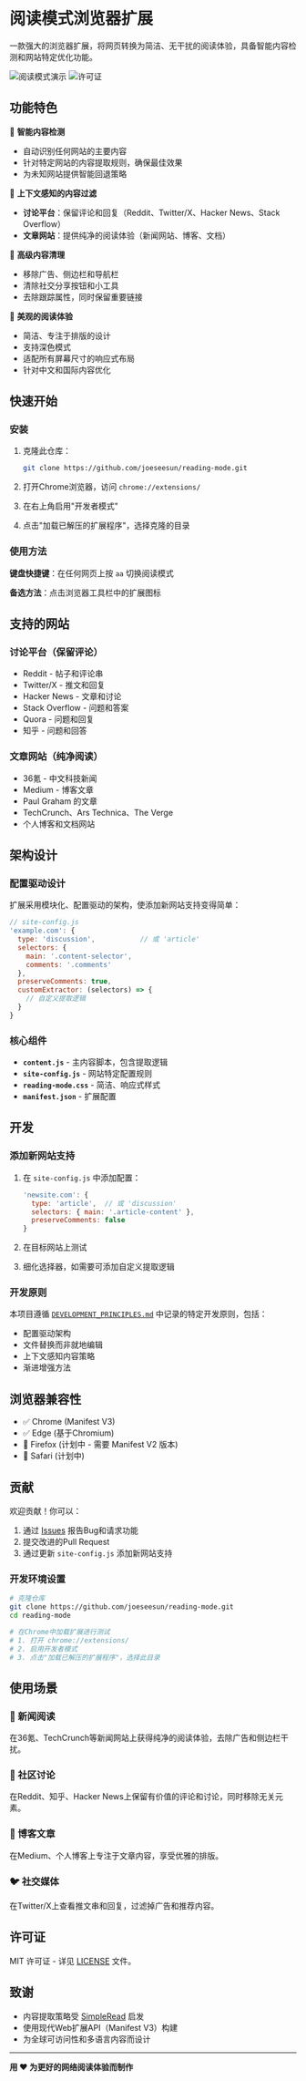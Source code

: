 # 阅读模式浏览器扩展

一款强大的浏览器扩展，将网页转换为简洁、无干扰的阅读体验，具备智能内容检测和网站特定优化功能。

![阅读模式演示](https://img.shields.io/badge/Chrome-Extension-green)
![许可证](https://img.shields.io/badge/license-MIT-blue)

## 功能特色

🎯 **智能内容检测**
- 自动识别任何网站的主要内容
- 针对特定网站的内容提取规则，确保最佳效果
- 为未知网站提供智能回退策略

💬 **上下文感知的内容过滤**
- **讨论平台**：保留评论和回复（Reddit、Twitter/X、Hacker News、Stack Overflow）
- **文章网站**：提供纯净的阅读体验（新闻网站、博客、文档）

🧹 **高级内容清理**
- 移除广告、侧边栏和导航栏
- 清除社交分享按钮和小工具
- 去除跟踪属性，同时保留重要链接

🎨 **美观的阅读体验**
- 简洁、专注于排版的设计
- 支持深色模式
- 适配所有屏幕尺寸的响应式布局
- 针对中文和国际内容优化

## 快速开始

### 安装

1. 克隆此仓库：
   ```bash
   git clone https://github.com/joeseesun/reading-mode.git
   ```

2. 打开Chrome浏览器，访问 `chrome://extensions/`

3. 在右上角启用"开发者模式"

4. 点击"加载已解压的扩展程序"，选择克隆的目录

### 使用方法

**键盘快捷键**：在任何网页上按 `aa` 切换阅读模式

**备选方法**：点击浏览器工具栏中的扩展图标

## 支持的网站

### 讨论平台（保留评论）
- Reddit - 帖子和评论串
- Twitter/X - 推文和回复
- Hacker News - 文章和讨论
- Stack Overflow - 问题和答案
- Quora - 问题和回复
- 知乎 - 问题和回答

### 文章网站（纯净阅读）
- 36氪 - 中文科技新闻
- Medium - 博客文章
- Paul Graham 的文章
- TechCrunch、Ars Technica、The Verge
- 个人博客和文档网站

## 架构设计

### 配置驱动设计
扩展采用模块化、配置驱动的架构，使添加新网站支持变得简单：

```javascript
// site-config.js
'example.com': {
  type: 'discussion',           // 或 'article'
  selectors: {
    main: '.content-selector',
    comments: '.comments'
  },
  preserveComments: true,
  customExtractor: (selectors) => {
    // 自定义提取逻辑
  }
}
```

### 核心组件

- **`content.js`** - 主内容脚本，包含提取逻辑
- **`site-config.js`** - 网站特定配置规则
- **`reading-mode.css`** - 简洁、响应式样式
- **`manifest.json`** - 扩展配置

## 开发

### 添加新网站支持

1. 在 `site-config.js` 中添加配置：
   ```javascript
   'newsite.com': {
     type: 'article',  // 或 'discussion'
     selectors: { main: '.article-content' },
     preserveComments: false
   }
   ```

2. 在目标网站上测试
3. 细化选择器，如需要可添加自定义提取逻辑

### 开发原则

本项目遵循 [`DEVELOPMENT_PRINCIPLES.md`](./DEVELOPMENT_PRINCIPLES.md) 中记录的特定开发原则，包括：

- 配置驱动架构
- 文件替换而非就地编辑
- 上下文感知内容策略
- 渐进增强方法

## 浏览器兼容性

- ✅ Chrome (Manifest V3)
- ✅ Edge (基于Chromium)
- 🔄 Firefox (计划中 - 需要 Manifest V2 版本)
- 🔄 Safari (计划中)

## 贡献

欢迎贡献！你可以：

1. 通过 [Issues](https://github.com/joeseesun/reading-mode/issues) 报告Bug和请求功能
2. 提交改进的Pull Request
3. 通过更新 `site-config.js` 添加新网站支持

### 开发环境设置

```bash
# 克隆仓库
git clone https://github.com/joeseesun/reading-mode.git
cd reading-mode

# 在Chrome中加载扩展进行测试
# 1. 打开 chrome://extensions/
# 2. 启用开发者模式
# 3. 点击"加载已解压的扩展程序"，选择此目录
```

## 使用场景

### 📰 新闻阅读
在36氪、TechCrunch等新闻网站上获得纯净的阅读体验，去除广告和侧边栏干扰。

### 💬 社区讨论
在Reddit、知乎、Hacker News上保留有价值的评论和讨论，同时移除无关元素。

### 📝 博客文章
在Medium、个人博客上专注于文章内容，享受优雅的排版。

### 🐦 社交媒体
在Twitter/X上查看推文串和回复，过滤掉广告和推荐内容。

## 许可证

MIT 许可证 - 详见 [LICENSE](LICENSE) 文件。

## 致谢

- 内容提取策略受 [SimpleRead](https://github.com/Kenshin/simpread) 启发
- 使用现代Web扩展API（Manifest V3）构建
- 为全球可访问性和多语言内容而设计

---

**用 ❤️ 为更好的网络阅读体验而制作**